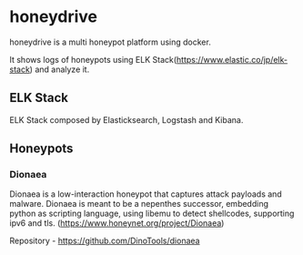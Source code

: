 # honeydrive

honeydrive is a multi honeypot platform using docker.

It shows logs of honeypots using ELK Stack(https://www.elastic.co/jp/elk-stack) and analyze it.

## ELK Stack

ELK Stack composed by Elasticksearch, Logstash and Kibana.

## Honeypots

### Dionaea

Dionaea is a low-interaction honeypot that captures attack payloads and malware. 
Dionaea is meant to be a nepenthes successor, embedding python as scripting language, using libemu to detect shellcodes, supporting ipv6 and tls. (https://www.honeynet.org/project/Dionaea)

Repository - https://github.com/DinoTools/dionaea

